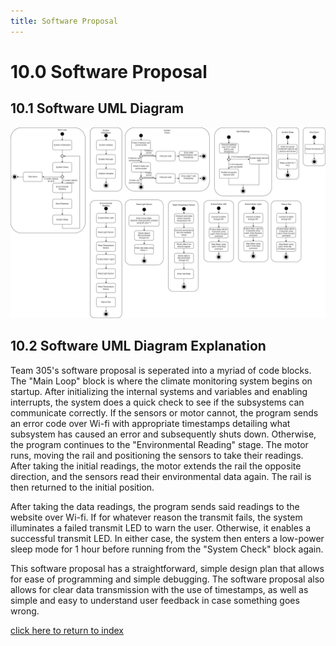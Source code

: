 ```yaml
---
title: Software Proposal
---
```


# 10.0 Software Proposal 
## 10.1 Software UML Diagram

![Figure 1: Software Proposal Diagram](/photos/SoftwareProposal.jpg "Figure 10a: Software Proposal UML Diagram.")

## 10.2 Software UML Diagram Explanation
Team 305's software proposal is seperated into a myriad of code blocks. The "Main Loop" block is where the climate monitoring system begins on startup. After initializing the internal systems and variables and enabling interrupts, the system does a quick check to see if the subsystems can communicate correctly. If the sensors or motor cannot, the program sends an error code over Wi-fi with appropriate timestamps detailing what subsystem has caused an error and subsequently shuts down. Otherwise, the program continues to the "Environmental Reading" stage. The motor runs, moving the rail and positioning the sensors to take their readings. After taking the initial readings, the motor extends the rail the opposite direction, and the sensors read their environmental data again. The rail is then returned to the initial position. 

After taking the data readings, the program sends said readings to the website over Wi-fi. If for whatever reason the transmit fails, the system illuminates a failed transmit LED to warn the user. Otherwise, it enables a successful transmit LED. In either case, the system then enters a low-power sleep mode for 1 hour before running from the "System Check" block again.

This software proposal has a straightforward, simple design plan that allows for ease of programming and simple debugging. The software proposal also allows for clear data transmission with the use of timestamps, as well as simple and easy to understand user feedback in case something goes wrong.

[click here to return to index](/index)
